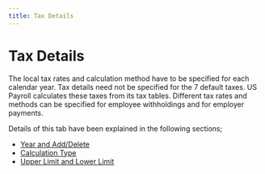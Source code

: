 ```yaml
---
title: Tax Details
---
```


# Tax Details


The local tax rates and calculation method have to be specified for each calendar year. Tax details need not be specified for the 7 default taxes. US Payroll calculates these taxes from its tax tables. Different tax rates and methods can be specified for employee withholdings and for employer payments.<font color='red'> </font>


Details of this tab have been explained in the following sections;

- [Year and Add/Delete]({{site.prl_baseurl}}/misc/year_and_add_delete.html)
- [Calculation Type]({{site.prl_baseurl}}/misc/calculation_type_2_sup.html)
- [Upper Limit and Lower Limit]({{site.prl_baseurl}}/misc/upper_limit_and_lower_limit_sup.html)

